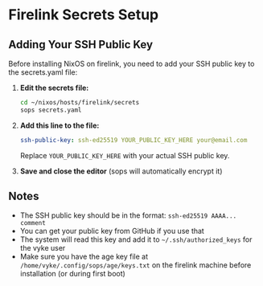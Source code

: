 # Firelink Secrets Setup

## Adding Your SSH Public Key

Before installing NixOS on firelink, you need to add your SSH public key to the secrets.yaml file:

1. **Edit the secrets file:**
   ```bash
   cd ~/nixos/hosts/firelink/secrets
   sops secrets.yaml
   ```

2. **Add this line to the file:**
   ```yaml
   ssh-public-key: ssh-ed25519 YOUR_PUBLIC_KEY_HERE your@email.com
   ```
   Replace `YOUR_PUBLIC_KEY_HERE` with your actual SSH public key.

3. **Save and close the editor** (sops will automatically encrypt it)

## Notes

- The SSH public key should be in the format: `ssh-ed25519 AAAA... comment`
- You can get your public key from GitHub if you use that
- The system will read this key and add it to `~/.ssh/authorized_keys` for the vyke user
- Make sure you have the age key file at `/home/vyke/.config/sops/age/keys.txt` on the firelink machine before installation (or during first boot)
